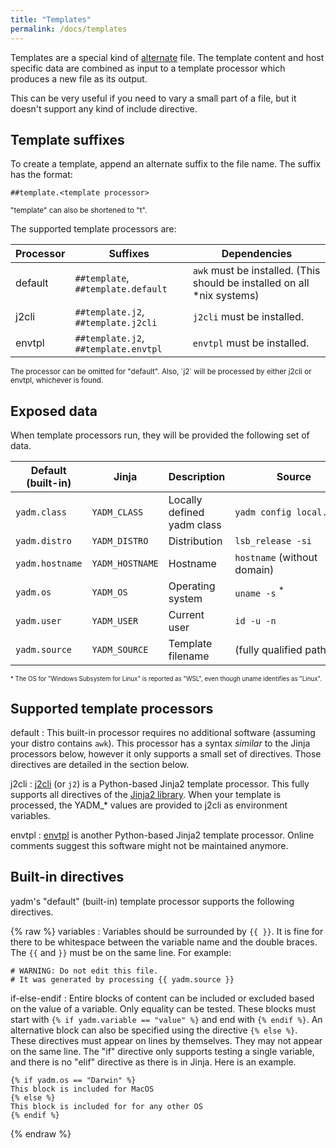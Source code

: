 ```yaml
---
title: "Templates"
permalink: /docs/templates
---
```

Templates are a special kind of [alternate](/docs/alternates) file. The template
content and host specific data are combined as input to a template processor
which produces a new file as its output.

This can be very useful if you need to vary a small part of a file, but it
doesn't support any kind of include directive.

## Template suffixes

To create a template, append an alternate suffix to the file name.
The suffix has the format:

    ##template.<template processor>

<sub>
"template" can also be shortened to "t".
</sub>

The supported template processors are:

| Processor | Suffixes                             | Dependencies                                                            |
| -         | -                                    | -                                                                       |
| default   | `##template`, `##template.default`   | `awk` must be installed. (This should be installed on all *nix systems) |
| j2cli     | `##template.j2`, `##template.j2cli`  | `j2cli` must be installed.                                              |
| envtpl    | `##template.j2`, `##template.envtpl` | `envtpl` must be installed.                                             |

<sub>
The processor can be omitted for "default".
Also, `j2` will be processed by either j2cli or envtpl, whichever is found.
</sub>

## Exposed data

When template processors run, they will be provided the following set of data.


| Default (built-in) | Jinja           | Description                | Source                                         |
| -                  | -               | -                          | -                                              |
| `yadm.class`       | `YADM_CLASS`    | Locally defined yadm class | <code>yadm&nbsp;config&nbsp;local.class</code> |
| `yadm.distro`      | `YADM_DISTRO`   | Distribution               | <code>lsb_release&nbsp;&#8209;si</code>        |
| `yadm.hostname`    | `YADM_HOSTNAME` | Hostname                   | `hostname` (without domain)                    |
| `yadm.os`          | `YADM_OS`       | Operating system           | <code>uname&nbsp;&#8209;s</code> <sup>*</sup>  |
| `yadm.user`        | `YADM_USER`     | Current user               | <code>id&nbsp;&#8209;u&nbsp;&#8209;n</code>    |
| `yadm.source`      | `YADM_SOURCE`   | Template filename          | (fully qualified path)                         |

<sub><sup>*
The OS for "Windows Subsystem for Linux" is reported as "WSL", even though uname identifies as "Linux".
</sup></sub>

## Supported template processors

default
: This built-in processor requires no additional software (assuming your distro
contains `awk`). This processor has a syntax _similar_ to the Jinja processors
below, however it only supports a small set of directives. Those directives are
detailed in the section below.

j2cli
: [j2cli][j2cli] (or `j2`) is a Python-based Jinja2 template processor. This
fully supports all directives of the [Jinja2 library][jinja]. When your template is
processed, the YADM_* values are provided to j2cli as environment variables.

envtpl
: [envtpl][envtpl] is another Python-based Jinja2 template processor. Online
comments suggest this software might not be maintained anymore.

## Built-in directives
yadm's "default" (built-in) template processor supports the following directives.

{% raw %}
variables
: Variables should be surrounded by `{{ }}`. It is fine for there to be
whitespace between the variable name and the double braces. The `{{` and
`}}` must be on the same line. For example:

```jinja
# WARNING: Do not edit this file.
# It was generated by processing {{ yadm.source }}
```

if-else-endif
: Entire blocks of content can be included or excluded based on the value of a
variable. Only equality can be tested. These blocks must start with
`{% if yadm.variable == "value" %}` and end with `{% endif %}`. An alternative
block can also be specified using the directive `{% else %}`. These directives
must appear on lines by themselves. They may not appear on the same line. The
"if" directive only supports testing a single variable, and there is no "elif"
directive as there is in Jinja. Here is an example.

```jinja
{% if yadm.os == "Darwin" %}
This block is included for MacOS
{% else %}
This block is included for for any other OS
{% endif %}
```

{% endraw %}

[envtpl]: https://github.com/andreasjansson/envtpl
[j2cli]: https://github.com/kolypto/j2cli
[jinja]: https://jinja.palletsprojects.com
